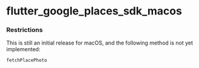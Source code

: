 # flutter_google_places_sdk_macos

### Restrictions

This is still an initial release for macOS, and the following method is not yet implemented:

`fetchPlacePhoto`